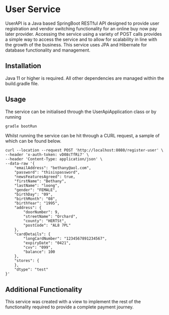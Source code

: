 # User Service

UserAPI is a Java based SpringBoot RESTful API designed to provide user registration and vendor switching functionality
for an online buy now pay later provider. Accessing the service using a variety of POST calls provides a simple way to access the
service and to allow for scalability in line with the growth of the business. This service uses JPA and
Hibernate for database functionality and management.

## Installation

Java 11 or higher is required. All other dependencies are managed within the build.gradle file.

## Usage

The service can be initialised through the UserApiApplication class or by running

```bash
gradle bootRun
```

Whilst running the service can be hit through a CURL request, a sample of which can be found below.

```
curl --location --request POST 'http://localhost:8080/register-user' \
--header 'x-auth-token: vD08cTfRi7' \
--header 'Content-Type: application/json' \
--data-raw '{
    "emailAddress": "bethany@aol.com",
    "password": "thisispassword",
    "newsFeaturesAgreed": true,
    "firstName": "Bethany",
    "lastName": "loong",
    "gender": "FEMALE",
    "birthDay": "09",
    "birthMonth": "08",
    "birthYear": "1995",
    "address": {
        "doorNumber": 9,
        "streetName": "Orchard",
        "county": "HERTSt",
        "postCode": "AL8 7PL"
    },
    "cardDetails": {
        "longCardNumber": "1234567891234567",
        "expiryDate": "0421",
        "cvv": "099",
        "balance": 100
    },
    "stores": {
    },
    "dtype": "test"
}'
```

## Additional Functionality

This service was created with a view to implement the rest of the functionality required to provide a complete payment journey. 
